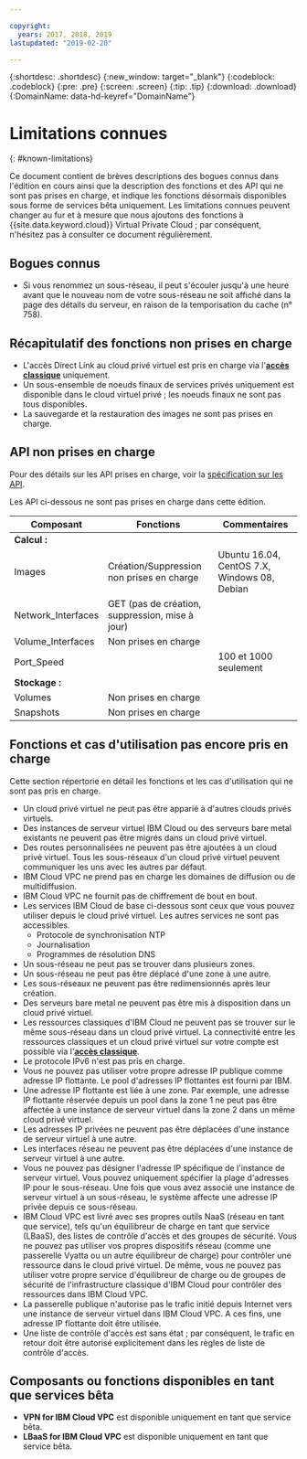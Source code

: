 ```yaml
---

copyright:
  years: 2017, 2018, 2019
lastupdated: "2019-02-20"

---
```


{:shortdesc: .shortdesc}
{:new_window: target="_blank"}
{:codeblock: .codeblock}
{:pre: .pre}
{:screen: .screen}
{:tip: .tip}
{:download: .download}
{:DomainName: data-hd-keyref="DomainName"}

# Limitations connues
{: #known-limitations}

Ce document contient de brèves descriptions des bogues connus dans l'édition en cours ainsi que la description des fonctions et des API qui ne sont pas prises en charge, et indique les fonctions désormais disponibles sous forme de services bêta uniquement. Les limitations connues peuvent changer au fur et à mesure que nous ajoutons des fonctions à {{site.data.keyword.cloud}} Virtual Private Cloud ; par conséquent, n'hésitez pas à consulter ce document régulièrement.  

## Bogues connus

* Si vous renommez un sous-réseau, il peut s'écouler jusqu'à une heure avant que le nouveau nom de votre sous-réseau ne soit affiché dans la page des détails du serveur, en raison de la temporisation du cache (n° 758). 

## Récapitulatif des fonctions non prises en charge 

* L'accès Direct Link au cloud privé virtuel est pris en charge via l'[**accès classique**](/docs/infrastructure/vpc/classic-access.html) uniquement. 
* Un sous-ensemble de noeuds finaux de services privés uniquement est disponible dans le cloud virtuel privé ; les noeuds finaux ne sont pas tous disponibles.  
* La sauvegarde et la restauration des images ne sont pas prises en charge. 

## API non prises en charge 

Pour des détails sur les API prises en charge, voir la [spécification sur les API](https://{DomainName}/apidocs/rias).

Les API ci-dessous ne sont pas prises en charge dans cette édition. 

| Composant | Fonctions | Commentaires |
|------|------|--------|
| **Calcul :** |   |   |
| Images | Création/Suppression non prises en charge | Ubuntu 16.04, CentOS 7.X, Windows 08, Debian|
| Network_Interfaces | GET (pas de création, suppression, mise à jour) | |
| Volume_Interfaces | Non prises en charge |   |
| Port_Speed | | 100 et 1000 seulement |
| **Stockage :** |   |   |
| Volumes | Non prises en charge |   |
| Snapshots | Non prises en charge |  |

## Fonctions et cas d'utilisation pas encore pris en charge 

Cette section répertorie en détail les fonctions et les cas d'utilisation qui ne sont pas pris en charge.  

* Un cloud privé virtuel ne peut pas être apparié à d'autres clouds privés virtuels. 
* Des instances de serveur virtuel IBM Cloud ou des serveurs bare metal existants ne peuvent pas être migrés dans un cloud privé virtuel. 
* Des routes personnalisées ne peuvent pas être ajoutées à un cloud privé virtuel. Tous les sous-réseaux d'un cloud privé virtuel peuvent communiquer les uns avec les autres par défaut.
* IBM Cloud VPC ne prend pas en charge les domaines de diffusion ou de multidiffusion. 
* IBM Cloud VPC ne fournit pas de chiffrement de bout en bout.  
* Les services IBM Cloud de base ci-dessous sont ceux que vous pouvez utiliser depuis le cloud privé virtuel. Les autres services ne sont pas accessibles.  
  * Protocole de synchronisation NTP 
  * Journalisation
  * Programmes de résolution DNS 
* Un sous-réseau ne peut pas se trouver dans plusieurs zones. 
* Un sous-réseau ne peut pas être déplacé d'une zone à une autre. 
* Les sous-réseaux ne peuvent pas être redimensionnés après leur création. 
* Des serveurs bare metal ne peuvent pas être mis à disposition dans un cloud privé virtuel. 
* Les ressources classiques d'IBM Cloud ne peuvent pas se trouver sur le même sous-réseau dans un cloud privé virtuel. La connectivité entre les ressources classiques et un cloud privé virtuel sur votre compte est possible via l'[**accès classique**](/docs/infrastructure/vpc/classic-access.html).
* Le protocole IPv6 n'est pas pris en charge. 
* Vous ne pouvez pas utiliser votre propre adresse IP publique comme adresse IP flottante. Le pool d'adresses IP flottantes est fourni par IBM. 
* Une adresse IP flottante est liée à une zone. Par exemple, une adresse IP flottante réservée depuis un pool dans la zone 1 ne peut pas être affectée à une instance de serveur virtuel dans la zone 2 dans un même cloud privé virtuel. 
* Les adresses IP privées ne peuvent pas être déplacées d'une instance de serveur virtuel à une autre. 
* Les interfaces réseau ne peuvent pas être déplacées d'une instance de serveur virtuel à une autre. 
* Vous ne pouvez pas désigner l'adresse IP spécifique de l'instance de serveur virtuel. Vous pouvez uniquement spécifier la plage d'adresses IP pour le sous-réseau. Une fois que vous avez associé une instance de serveur virtuel à un sous-réseau, le système affecte une adresse IP privée depuis ce sous-réseau. 
* IBM Cloud VPC est livré avec ses propres outils NaaS (réseau en tant que service), tels qu'un équilibreur de charge en tant que service (LBaaS), des listes de contrôle d'accès et des groupes de sécurité. Vous ne pouvez pas utiliser vos propres dispositifs réseau (comme une passerelle Vyatta ou un autre équilibreur de charge) pour contrôler une ressource dans le cloud privé virtuel. De même, vous ne pouvez pas utiliser votre propre service d'équilibreur de charge ou de groupes de sécurité de l'infrastructure classique d'IBM Cloud pour contrôler des ressources dans IBM Cloud VPC. 
* La passerelle publique n'autorise pas le trafic initié depuis Internet vers une instance de serveur virtuel dans IBM Cloud VPC. A ces fins, une adresse IP flottante doit être utilisée. 
* Une liste de contrôle d'accès est sans état ; par conséquent, le trafic en retour doit être autorisé explicitement dans les règles de liste de contrôle d'accès. 

## Composants ou fonctions disponibles en tant que services bêta 

* **VPN for IBM Cloud VPC** est disponible uniquement en tant que service bêta. 
* **LBaaS for IBM Cloud VPC** est disponible uniquement en tant que service bêta. 
